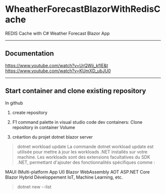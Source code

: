 # WheatherForecastBlazorWithRedisCache
REDIS Cache with C# Weather Forecast Blazor App



-----------------------------------------------------------------------------------------------------------------------------
Documentation
-----------------------------------------------------------------------------------------------------------------------------
https://www.youtube.com/watch?v=UrQWii_kfIE&t
https://www.youtube.com/watch?v=KUmXD_ubJU0

-----------------------------------------------------------------------------------------------------------------------------
Start container and clone existing repository 
-----------------------------------------------------------------------------------------------------------------------------
In github
1) create repository 

2) F1 command palette in visual studio code 
dev containers: Clone repository in container Volume

3) créartion du projet dotnet blazor server
>dotnet workload update
La commande dotnet workload update est utilisée pour mettre à jour les workloads .NET installés sur votre machine. Les workloads sont des extensions facultatives du SDK .NET, permettant d'ajouter des fonctionnalités spécifiques comme :

MAUI (Multi-platform App UI)
Blazor WebAssembly AOT
ASP.NET Core Blazor Hybrid
Développement IoT, Machine Learning, etc.

>dotnet new --list



